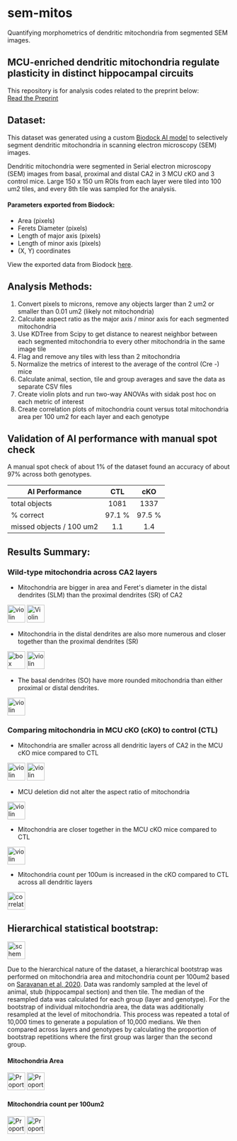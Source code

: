 # sem-mitos
Quantifying morphometrics of dendritic mitochondria from segmented SEM images.

## MCU-enriched dendritic mitochondria regulate plasticity in distinct hippocampal circuits

This repository is for analysis codes related to the preprint below:<br>
[Read the Preprint](https://doi.org/10.1101/2023.11.10.566606)

## Dataset:

This dataset was generated using a custom [Biodock AI model](https://biodock.ai) to selectively segment dendritic mitochondria in scanning electron microscopy (SEM) images.

Dendritic mitochondria were segmented in Serial electron microscopy (SEM) images from basal, proximal and distal CA2 in 3 MCU cKO and 3 control mice.
Large 150 x 150 um ROIs from each layer were tiled into 100 um2 tiles, and every 8th tile was sampled for the analysis.

#### Parameters exported from Biodock:
- Area (pixels)
- Ferets Diameter (pixels)
- Length of major axis (pixels)
- Length of minor axis (pixels)
- (X, Y) coordinates

View the exported data from Biodock [here](Biodock_AI_V6_output_den_mitos_dendrites_cKO_CTL_CA2.csv).

## Analysis Methods:

1. Convert pixels to microns, remove any objects larger than 2 um2 or smaller than 0.01 um2 (likely not mitochondria)
2. Calculate aspect ratio as the major axis / minor axis for each segmented mitochondria
3. Use KDTree from Scipy to get distance to nearest neighbor between each segmented mitochondria to every other mitochondria in the same image tile
4. Flag and remove any tiles with less than 2 mitochondria
5. Normalize the metrics of interest to the average of the control (Cre -) mice
6. Calculate animal, section, tile and group averages and save the data as separate CSV files
7. Create violin plots and run two-way ANOVAs with sidak post hoc on each metric of interest
8. Create correlation plots of mitochondria count versus total mitochondria area per 100 um2 for each layer and each genotype

## Validation of AI performance with manual spot check

A manual spot check of about 1% of the dataset found an accuracy of about 97% across both genotypes.

|   AI Performance   | CTL             | cKO            |   
| ------------------ |:---------------:|:--------------:|
| total objects      | 1081            |      1337      |
| % correct          | 97.1 %          |     97.5 %      |
| missed objects / 100 um2   | 1.1             |      1.4       |


## Results Summary:

### Wild-type mitochondria across CA2 layers

- Mitochondria are bigger in area and Feret's diameter in the distal dendrites (SLM) than the proximal dendrites (SR) of CA2

<!-- Violin plots of area and ferets in the CTL-->
<img src="https://github.com/kpannoni/sem-mitos/plots_images/Area_um_sq_by_layer_violin.png" alt="violin plot of mitochondrial area in CTL CA2" width="40"/> 
<img src="https://github.com/kpannoni/sem-mitos/plots_images/Feret_diam_um_by_layer_violin.png" alt="Violin plot of mitochondrial diameter in CTL CA2", width="40"/>
  
- Mitochondria in the distal dendrites are also more numerous and closer together than the proximal dendrites (SR)

<!-- Plots of count per tile and distance to nearest neighbor-->
<img src="https://github.com/kpannoni/sem-mitos/plots_images/Count_by_layer_violin.png" alt="box plot of mitochondrial area in CTL CA2" width="40"/> 
<img src="https://github.com/kpannoni/sem-mitos/plots_images/NN_Dist_um_by_layer_violin.png" alt="violin plot of mitochondria nearest neighbor distance in CTL CA2" width="40"/> 

- The basal dendrites (SO) have more rounded mitochondria than either proximal or distal dendrites.
  
<!-- violin plot of Aspect Ratio-->
<img src="https://github.com/kpannoni/sem-mitos/plots_images/Aspect_Ratio_by_layer_violin.png" alt="violin plot of mitochondrial area in CTL CA2" width="40"/> 

### Comparing mitochondria in MCU cKO (cKO) to control (CTL)

- Mitochondria are smaller across all dendritic layers of CA2 in the MCU cKO mice compared to CTL

<!-- violin plot of area and feret's diameter in cKO + control-->
<img src="https://github.com/kpannoni/sem-mitos/plots_images/Norm_Area_by_Genotype_violin.png" alt="violin plot of mitochondrial area in CTL vs cKO CA2" width="40"/>
<img src="https://github.com/kpannoni/sem-mitos/plots_images/Norm_Diam_by_Genotype_violin.png" alt="violin plot of mitochondrial diameter in CTL vs cKO CA2" width="40"/>

- MCU deletion did not alter the aspect ratio of mitochondria

<!-- violin plot of aspect ratio in cKO + control-->
<img src="https://github.com/kpannoni/sem-mitos/plots_images/Norm_Aspect_by_Genotype_violin.png" alt="violin plot of mitochondrial aspect ratio in CTL vs cKO CA2" width="40"/>

- Mitochondria are closer together in the MCU cKO mice compared to CTL

<!-- violin plot of NN distance in cKO + control-->
<img src="https://github.com/kpannoni/sem-mitos/plots_images/Norm_Dist_by_Genotype_violin.png" alt="violin plot of nearest neighbor distance in CTL vs cKO CA2" width="40"/>
  
- Mitochondria count per 100um is increased in the cKO compared to CTL across all dendritic layers
  
<!-- Correlation plot comparing cKO and CTL across layers-->
<img src="https://github.com/kpannoni/sem-mitos/plots_images/Mito_count_total_area_CTL_KO_corr_by_layer.png" alt="correlation plot of mitochondria count and total mitochondria area per 100um2 in each layer of CA2" width="40"/>

## Hierarchical statistical bootstrap:

<img src="https://github.com/kpannoni/sem-mitos/bootstrap/bootstrap_schematic.png" alt="schematic of the bootstrap analysis" width="40"/>

<!-- describe the bootstrap and maybe include schematic. Include description of sampling at each level. -->
Due to the hierarchical nature of the dataset, a hierarchical bootstrap was performed on mitochondria area and mitochondria count per 100um2 based on [Saravanan et al, 2020](https://nbdt.scholasticahq.com/article/13927-application-of-the-hierarchical-bootstrap-to-multi-level-data-in-neuroscience). Data was randomly sampled at the level of animal, stub (hippocampal section) and then tile. The median of the resampled data was calculated for each group (layer and genotype). For the bootstrap of individual mitochondria area, the data was additionally resampled at the level of mitochondria. This process was repeated a total of 10,000 times to generate a population of 10,000 medians. We then compared across layers and genotypes by calculating the proportion of bootstrap repetitions where the first group was larger than the second group.

#### Mitochondria Area

<!-- include summary bar plot for mitochondria area in the cKO and CTL-->
<img src="https://github.com/kpannoni/sem-mitos/bootstrap/plots_images/Bootstrap_bar_mito_area_CTL_layers.tif" alt="Proportion of bootstrap wins comparing mitochondria area across layers in CTL CA2" width="40"/>
<img src="https://github.com/kpannoni/sem-mitos/bootstrap/plots_images/Bootstrap_bar_CTL_cKO_mito_area.tif" alt="Proportion of bootstrap wins comparing mitochondria area across genotypes" width="40"/>

#### Mitochondria count per 100um2

<!-- include summary bar plot for mitochondria count in the cKO and CTL-->
<img src="https://github.com/kpannoni/sem-mitos/bootstrap/plots_images/Bootstrap_bar_mito_count_CTL_layers.tif" alt="Proportion of bootstrap wins comparing mitochondria count across layers in CTL CA2" width="40"/>
<img src="https://github.com/kpannoni/sem-mitos/bootstrap/plots_images/Bootstrap_bar_CTL_cKO_mito_count.tif" alt="Proportion of bootstrap wins comparing mitochondria count across genotypes" width="40"/>

